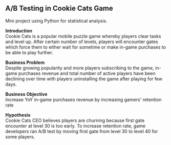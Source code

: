 ## A/B Testing in Cookie Cats Game

Mini project using Python for statistical analysis.

__Introduction__ <br>
Cookie Cats is a popular mobile puzzle game whereby players clear tasks and level up. After certain number of levels, players will encounter gates which force them to either wait for sometime or make in-game purchases to be able to play further.   

__Business Problem__ <br>
Despite growing popularity and more players subscribing to the game, in-game purchases revenue and total number of active players have been declining over time with players uninstalling the game after playing for few days. 

__Business Objective__ <br>
Increase YoY in-game purchases revenue by increasing gamers' retention rate

__Hypothesis__ <br>
Cookie Cats CEO believes players are churning because first gate encounter at level 30 is too early.
To increase retention rate, game developers ran A/B test by moving first gate from level 30 to level 40 for some players.
